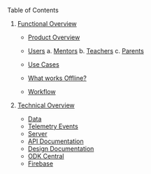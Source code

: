 Table of Contents

1. [Functional Overview](functional-overview.md)

    - [Product Overview]()
    - [Users]()
       a. [Mentors]()
       b. [Teachers]()
       c. [Parents]()

    - [Use Cases]()
    - [What works Offline?]()
    - [Workflow]()

2. [Technical Overview](technical-overview.md)  

    - [Data]()
    - [Telemetry Events]()
    - [Server]()
    - [API Documentation]()
    - [Design Documentation]()
    - [ODK Central]()
    - [Firebase]()
